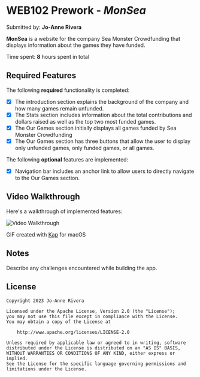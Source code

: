 # WEB102 Prework - *MonSea*

Submitted by: **Jo-Anne Rivera**

**MonSea** is a website for the company Sea Monster Crowdfunding that displays information about the games they have funded.

Time spent: **8** hours spent in total

## Required Features

The following **required** functionality is completed:

* [x] The introduction section explains the background of the company and how many games remain unfunded.
* [x] The Stats section includes information about the total contributions and dollars raised as well as the top two most funded games.
* [x] The Our Games section initially displays all games funded by Sea Monster Crowdfunding
* [x] The Our Games section has three buttons that allow the user to display only unfunded games, only funded games, or all games.

The following **optional** features are implemented:

* [x] Navigation bar includes an anchor link to allow users to directly navigate to the Our Games section.

## Video Walkthrough

Here's a walkthrough of implemented features:

<img src='https://imgur.com/ZPevF6j' title='Video Walkthrough' width='' alt='Video Walkthrough' />

GIF created with [Kap](https://getkap.co/) for macOS

## Notes

Describe any challenges encountered while building the app.

## License

    Copyright 2023 Jo-Anne Rivera

    Licensed under the Apache License, Version 2.0 (the "License");
    you may not use this file except in compliance with the License.
    You may obtain a copy of the License at

        http://www.apache.org/licenses/LICENSE-2.0

    Unless required by applicable law or agreed to in writing, software
    distributed under the License is distributed on an "AS IS" BASIS,
    WITHOUT WARRANTIES OR CONDITIONS OF ANY KIND, either express or implied.
    See the License for the specific language governing permissions and
    limitations under the License.
